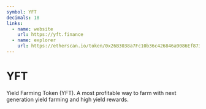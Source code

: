```yaml
---
symbol: YFT
decimals: 18
links:
  - name: website
    url: https://yft.finance
  - name: explorer
    url: https://etherscan.io/token/0x26B3038a7Fc10b36c426846a9086Ef87328dA702
---
```


# YFT

Yield Farming Token (YFT). A most profitable way to farm with next generation yield farming and high yield rewards.
